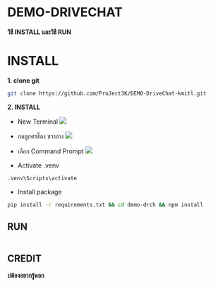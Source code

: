 # DEMO-DRIVECHAT

**วิธี INSTALL และวิธี RUN**


# INSTALL 

**1. clone git**
``` bash
git clone https://github.com/ProJect3K/DEMO-DriveChat-kmitl.git
```

**2. INSTALL**

 - New Terminal
   ![](https://drive.google.com/uc?export=view&id=1gwGcJBp5f_Q9fQ0luyI69tcrecogdFR)

 - กดลูกศรชี้ลง ขวาล่าง
   ![](https://drive.google.com/uc?export=view&id=1HWHTPN_ONdrvHMZGHvA86bGT87-Xr4MH)
 

 - เลือก Command Prompt
   ![](https://drive.google.com/uc?export=view&id=1VflNrATWNsp8vaRnsAH2XxBQJqHTjuw1)
 
 - Activate .venv
``` bash
.venv\Scripts\activate
```
 
 - Install package
``` bash
pip install -r requirements.txt && cd demo-drch && npm install
```




## RUN

``` bash

```

## CREDIT
**บ่ต้องอยากรู้ดอก**
